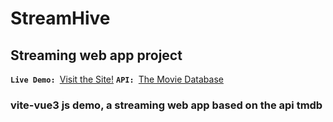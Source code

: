 # StreamHive

## Streaming web app project
**`Live Demo: `**[Visit the Site!](https://streamhive01.netlify.app/) 
**`API: `**[The Movie Database](https://www.themoviedb.org/)

### vite-vue3 js demo, a streaming web app based on the api tmdb

